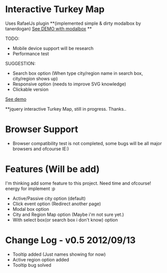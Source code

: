 # Interactive Turkey Map

Uses RafaelJs plugin **(implemented simple & dirty modalbox by tanerdogan) [See DEMO with modalbox](http://tanerdogan.com/github/map/) **


TODO:
- Mobile device support will be research
- Performance test

SUGGESTION:
- Search box option (When type city/region name in search box, city/region shows up)
- Responsive option (needs to improve SVG knowledge)
- Clickable version


[See demo](http://selengora.com/test/harita)



**jquery interactive Turkey Map, still in progress. Thanks..

# Browser Support
- Browser compatibility test is not completed, some bugs will be all major browsers and ofcourse IE:)

# Features (Will be add)
I'm thinking add some feature to this project. Need time and ofcourse! energy for implement :p
- Active/Passive city option (default)
- Click event option (Redirect another page)
- Modal box option
- City and Region Map option (Maybe i'm not sure yet.)
- With select box(or search box i don't know) option

# Change Log - v0.5 2012/09/13

- Tooltip added (Just names showing for now)
- Active region option added
- Tooltip bug solved